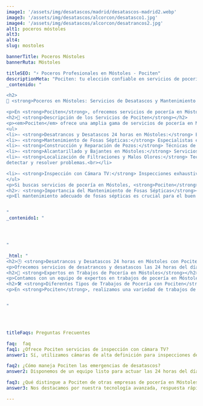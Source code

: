 ```yaml
---
image1: '/assets/img/desatascos/madrid/desatascos-madrid2.webp'
image3: '/assets/img/desatascos/alcorcon/desatasco1.jpg'
image4: '/assets/img/desatascos/alcorcon/desatrancos2.jpg'
alt1: poceros móstoles
alt3:
alt4:
slug: mostoles

bannerTitle: Poceros Móstoles
bannerRuta: Móstoles

titleSEO: "⚡ Poceros Profesionales en Móstoles - Pociten"
descriptionMeta: "Pociten: tu elección confiable en servicios de pocería en Móstoles. Compromiso con la calidad y mejoramos tu presupuesto. Llámanos al 647 37 67 82 📱."
_contenido: "

<h2>
🚧 <strong>Poceros en Móstoles: Servicios de Desatascos y Mantenimiento de Fosas Sépticas con Pociten</strong></h2>

<p>En <strong>Pociten</strong>, ofrecemos servicios de pocería en Móstoles y alrededores, incluyendo desatrancos, desatascos 24 horas, y mantenimiento de fosas sépticas. Nuestros expertos son capaces de localizar filtraciones y malos olores, además de realizar inspecciones con cámara TV. Empleamos la mejor tecnología y herramientas para garantizar resultados óptimos en cada trabajo. Confía en nosotros para solucionar tus problemas de forma eficiente y profesional.</p>
<h2>🔧 <strong>Descripción de los Servicios de Pociten</strong></h2>
<p><em>Pociten</em> ofrece una amplia gama de servicios de pocería en Móstoles, destacándose por soluciones eficientes y de calidad en desatascos y mantenimiento de sistemas de alcantarillado.</p>
<ul>
<li>⇨ <strong>Desatrancos y Desatascos 24 horas en Móstoles:</strong> Equipo disponible todo el día para emergencias.<br></li>
<li>⇨ <strong>Mantenimiento de Fosas Sépticas:</strong> Especialistas en mantenimiento preventivo y correctivo.<br></li>
<li>⇨ <strong>Construcción y Reparación de Pozos:</strong> Técnicas de alta calidad para pozos duraderos.<br></li>
<li>⇨ <strong>Alcantarillado y Bajantes en Móstoles:</strong> Servicios de limpieza, reparación y mantenimiento.<br></li>
<li>⇨ <strong>Localización de Filtraciones y Malos Olores:</strong> Tecnología avanzada para
detectar y resolver problemas.<br></li>

<li>⇨ <strong>Inspección con Cámara TV:</strong> Inspecciones exhaustivas para identificar y solucionar problemas rápidamente.<br></li>
</ul>
<p>Si buscas servicios de pocería en Móstoles, <strong>Pociten</strong> es tu solución confiable y duradera.</p>
<h2>💡 <strong>Importancia del Mantenimiento de Fosas Sépticas</strong></h2>
<p>El mantenimiento adecuado de fosas sépticas es crucial para el buen funcionamiento del sistema de alcantarillado y para evitar problemas a largo plazo. En <strong>Pociten</strong>, realizamos extracciones de residuos y limpieza para asegurar un funcionamiento óptimo y prolongar la vida útil de las fosas sépticas.</p>


"
_contenido1: "




"

_html: "
<h2>🕒 <strong>Desatrancos y Desatascos 24 horas en Móstoles con Pociten</strong></h2>
<p>Ofrecemos servicios de desatrancos y desatascos las 24 horas del día en Móstoles, respondiendo rápidamente a cualquier emergencia.</p>
<h2>👷 <strong>Expertos en Trabajos de Pocería en Móstoles</strong></h2>
<p>Contamos con un equipo de expertos en trabajos de pocería en Móstoles, asegurando soluciones eficientes y de calidad para todo tipo de problemas relacionados con tuberías y fosas sépticas.</p>
<h2>🛠️ <strong>Diferentes Tipos de Trabajos de Pocería con Pociten</strong></h2>
<p>En <strong>Pociten</strong>, realizamos una variedad de trabajos de pocería, desde desatascos hasta la construcción y reparación de pozos, utilizando tecnología de vanguardia para garantizar la eficiencia y durabilidad.</p>


"




titleFaqs: Preguntas Frecuentes

faq:  faq
faq1: ¿Ofrece Pociten servicios de inspección con cámara TV?
answer1: Sí, utilizamos cámaras de alta definición para inspecciones detalladas y precisas.

faq2: ¿Cómo maneja Pociten las emergencias de desatascos?
answer2: Disponemos de un equipo listo para actuar las 24 horas del día, ofreciendo soluciones rápidas y efectivas.

faq3: ¿Qué distingue a Pociten de otras empresas de pocería en Móstoles?
answer3: Nos destacamos por nuestra tecnología avanzada, respuesta rápida a emergencias y servicios personalizados

---
```

